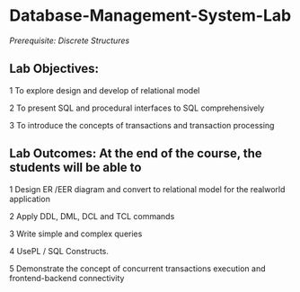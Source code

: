 # Database-Management-System-Lab

_Prerequisite: Discrete Structures_

## Lab Objectives:

1 To explore design and develop of relational model

2 To present SQL and procedural interfaces to SQL comprehensively

3 To introduce the concepts of transactions and transaction processing

## Lab Outcomes: At the end of the course, the students will be able to

1 Design ER /EER diagram and convert to relational model for the realworld application

2 Apply DDL, DML, DCL and TCL commands

3 Write simple and complex queries

4 UsePL / SQL Constructs.

5 Demonstrate the concept of concurrent transactions execution and frontend-backend
connectivity
